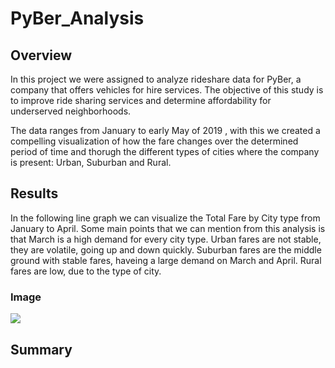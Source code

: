 # PyBer_Analysis

## Overview
In this project we were assigned to analyze rideshare data for PyBer, a company that offers vehicles for hire services. The objective of this study is to improve ride sharing services and determine affordability for underserved neighborhoods.

The data ranges from January to early May of 2019 , with this we created a compelling visualization of how the fare changes over the determined period of time and thorugh the different types of cities where the company is present: Urban, Suburban and Rural. 

## Results
In the following line graph we can visualize the Total Fare by City type from January to April. Some main points that we can mention from this analysis is that March is a high demand for every city type. Urban fares are not stable, they are volatile, going up and down quickly. Suburban fares are the middle ground with stable fares, haveing a large demand on March and April. Rural fares are low, due to the type of city.

### Image
![](/PyBer_Analysis/analysis/PyBer_fare_summary.png)

## Summary

